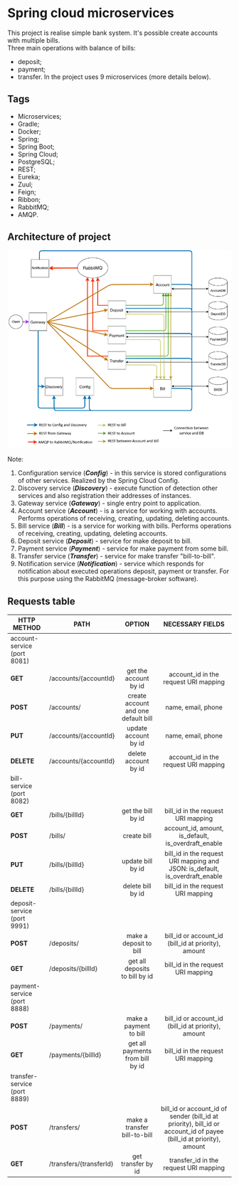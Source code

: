 # Spring cloud microservices

This project is realise simple bank system. It's possible create accounts with multiple bills.  
Three main operations with balance of bills:
- deposit;
- payment;
- transfer.
In the project uses 9 microservices (more details below). 

## Tags
- Microservices;
- Gradle;
- Docker;  
- Spring;
- Spring Boot;
- Spring Cloud;
- PostgreSQL;
- REST;
- Eureka;
- Zuul;
- Feign;
- Ribbon;
- RabbitMQ;
- AMQP.

## Architecture of project
![Image alt](https://github.com/miihe/spring-cloud-microservices/blob/master/image/Architecture.png?raw=true)

Note:
1. Configuration service (***Config***) - in this service is stored configurations of other services. 
   Realized by the Spring Cloud Config.
2. Discovery service (***Discovery***) -  execute function of detection other services and also 
   registration their addresses of instances.
3. Gateway service (***Gateway***) - single entry point to application.
4. Account service (***Account***) - is a service for working with accounts. 
   Performs operations of receiving, creating, updating, deleting accounts.
5. Bill service (***Bill***) - is a service for working with bills.
   Performs operations of receiving, creating, updating, deleting accounts.    
6. Deposit service (***Deposit***) - service for make deposit to bill. 
7. Payment service (***Payment***) - service for make payment from some bill.
8. Transfer service (***Transfer***) - service for make transfer "bill-to-bill".
9. Notification service (***Notification***) - service which responds for notification about executed 
   operations deposit, payment or transfer. For this purpose using the RabbitMQ (message-broker software).
   
## Requests table
| HTTP METHOD | PATH | OPTION | NECESSARY FIELDS |
|---------|---------|:----------------:|:-------:|
| account-service (port 8081) |
| **GET** | /accounts/{accountId} | get the account by id | account_id in the request URI mapping |
| **POST** | /accounts/ | create account and one default bill | name, email, phone |
| **PUT** | /accounts/{accountId} | update account by id | name, email, phone |
| **DELETE** | /accounts/{accountId} | delete account by id | account_id in the request URI mapping |
| bill-service (port 8082) |
| **GET** | /bills/{billId} | get the bill by id | bill_id in the request URI mapping |
| **POST** | /bills/ | create bill | account_id, amount, is_default, is_overdraft_enable |
| **PUT** | /bills/{billId} | update bill by id | bill_id in the request URI mapping and JSON: is_default, is_overdraft_enable |
| **DELETE** | /bills/{billId} | delete bill by id | bill_id in the request URI mapping |
| deposit-service (port 9991) |
| **POST** | /deposits/ | make a deposit to bill | bill_id or account_id (bill_id at priority), amount |
| **GET** | /deposits/{billId} | get all deposits to bill by id | bill_id in the request URI mapping |
| payment-service (port 8888) |
| **POST** | /payments/ | make a payment to bill | bill_id or account_id (bill_id at priority), amount |
| **GET** | /payments/{billId} | get all payments from bill by id | bill_id in the request URI mapping |
| transfer-service (port 8889) |
| **POST** | /transfers/ | make a transfer bill-to-bill | bill_id or account_id of sender (bill_id at priority), bill_id or account_id of payee (bill_id at priority), amount |
| **GET** | /transfers/{transferId} | get transfer by id | transfer_id in the request URI mapping |
